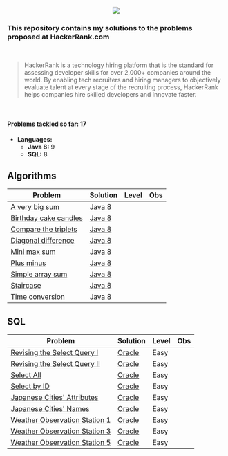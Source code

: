 <p align="center">
  <img src="https://www.hackerrank.com/wp-content/uploads/2018/08/hackerrank_logo.png">
</p>

### This repository contains my solutions to the problems proposed at HackerRank.com
<br>

> HackerRank is a technology hiring platform that is the standard for assessing developer skills for over 2,000+ companies around the world. By enabling tech recruiters and hiring managers to objectively evaluate talent at every stage of the recruiting process, HackerRank helps companies hire skilled developers and innovate faster.

<br>

#### Problems tackled so far: 17
- **Languages:**
  - **Java 8:** 9
  - **SQL:** 8



## Algorithms

| Problem  | Solution | Level | Obs
| ------------- | ------------- | ------------- | ------------- | 
| [A very big sum](https://www.hackerrank.com/challenges/a-very-big-sum/problem) | [Java 8](algorithms/java8/a-very-big-sum.java) |
| [Birthday cake candles](https://www.hackerrank.com/challenges/a-very-big-sum/problem) | [Java 8](algorithms/java8/birthday-cake-candles.java) |
| [Compare the triplets](https://www.hackerrank.com/challenges/a-very-big-sum/problem) | [Java 8](algorithms/java8/compare-the-triplets.java) |
| [Diagonal difference](https://www.hackerrank.com/challenges/a-very-big-sum/problem) | [Java 8](algorithms/java8/diagonal-difference.java) |
| [Mini max sum](https://www.hackerrank.com/challenges/a-very-big-sum/problem) | [Java 8](algorithms/java8/mini-max-sum.java) |
| [Plus minus](https://www.hackerrank.com/challenges/a-very-big-sum/problem) | [Java 8](algorithms/java8/plus-minus.java) |
| [Simple array sum](https://www.hackerrank.com/challenges/a-very-big-sum/problem) | [Java 8](algorithms/java8/simple-array-sum.java) |
| [Staircase](https://www.hackerrank.com/challenges/a-very-big-sum/problem) | [Java 8](algorithms/java8/staircase.java) |
| [Time conversion](https://www.hackerrank.com/challenges/a-very-big-sum/problem) | [Java 8](algorithms/java8/time-conversion.java) |


## SQL

| Problem  | Solution | Level | Obs
| ------------- | ------------- | ------------- | ------------- | 
| [Revising the Select Query I](https://www.hackerrank.com/challenges/revising-the-select-query/problem)  | [Oracle](sql/oracle/Revising-the-Select-Query-I)  | Easy |
| [Revising the Select Query II](https://www.hackerrank.com/challenges/revising-the-select-query-2/problem)  | [Oracle](sql/oracle/Revising-the-Select-Query-II)  | Easy |
| [Select All](https://www.hackerrank.com/challenges/select-all-sql/problem)  | [Oracle](sql/oracle/Select-All)  | Easy |
| [Select by ID](https://www.hackerrank.com/challenges/select-by-id/problem)  | [Oracle](sql/oracle/Select-by-ID)  | Easy |
| [Japanese Cities' Attributes](https://www.hackerrank.com/challenges/japanese-cities-attributes/problem)  | [Oracle](sql/oracle/japanese-cities-attributes)  | Easy |
| [Japanese Cities' Names](https://www.hackerrank.com/challenges/japanese-cities-name/problem)  | [Oracle](sql/oracle/japanese-cities-namess)  | Easy |
| [Weather Observation Station 1](https://www.hackerrank.com/challenges/weather-observation-station-1/problem)  | [Oracle](sql/oracle/weather-observation-station-1)  | Easy |
| [Weather Observation Station 3](https://www.hackerrank.com/challenges/weather-observation-station-3/problem)  | [Oracle](sql/oracle/weather-observation-station-3)  | Easy |
| [Weather Observation Station 5](https://www.hackerrank.com/challenges/weather-observation-station-5/problem)  | [Oracle](sql/oracle/weather-observation-station-5)  | Easy |














